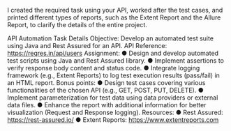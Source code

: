 I created the required task using your API, worked after the test cases, 
and printed different types of reports, such as the Extent Report and the Allure Report, to clarify the details of the entire project.

API Automation  Task Details
Objective: Develop an automated test suite using Java and Rest Assured for an API.
API Reference: https://reqres.in/api/users
Assignment:
● Design and develop automated test scripts using Java and Rest Assured library.
● Implement assertions to verify response body content and status code.
● Integrate logging framework (e.g., Extent Reports) to log test execution results
(pass/fail) in an HTML report.
Bonus points:
● Design test cases covering various functionalities of the chosen API (e.g., GET,
POST, PUT, DELETE).
● Implement parameterization for test data using data providers or external data
files.
● Enhance the report with additional information for better visualization (Request
and Response logging).
Resources:
● Rest Assured: https://rest-assured.io/
● Extent Reports: https://www.extentreports.com
